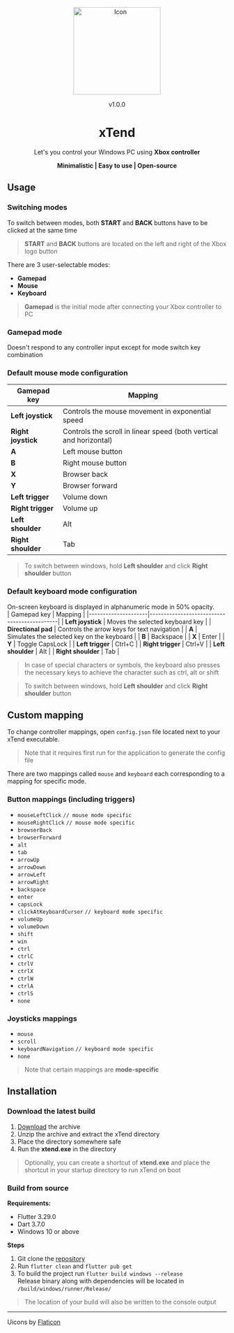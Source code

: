 <div align="center">
    <img src="./windows/runner/resources/app_icon.ico" alt="Icon" width="200" height="200">
    <p id="version">v1.0.0</p>
    <h1>xTend</h1>
    <p>Let's you control your Windows PC using <b>Xbox controller</b></p>
    <p style="font-size:14px;"><b>Minimalistic | Easy to use | Open-source</b></p>
</div>


## Usage
### Switching modes
To switch between modes, both **START** and **BACK** buttons have to be clicked at the same time
>  **START** and **BACK** buttons are located on the left and right of the Xbox logo button

There are 3 user-selectable modes:
-  **Gamepad**
-  **Mouse**
-  **Keyboard**  
>**Gamepad** is the initial mode after connecting your Xbox controller to PC

### Gamepad mode
Doesn't respond to any controller input except for mode switch key combination
### Default mouse mode configuration
| Gamepad key        | Mapping                                                            |
|--------------------|--------------------------------------------------------------------|
| **Left joystick**  | Controls the mouse movement in exponential speed                   |
| **Right joystick** | Controls the scroll in linear speed (both vertical and horizontal) |
| **A**              | Left mouse button                                                  |
| **B**              | Right mouse button                                                 |
| **X**              | Browser back                                                       |
| **Y**              | Browser forward                                                    |
| **Left trigger**   | Volume down                                                        |
| **Right trigger**  | Volume up                                                          |
| **Left shoulder**  | Alt                                                                |
| **Right shoulder** | Tab                                                                |
> To switch between windows, hold **Left shoulder** and click **Right shoulder** button

### Default keyboard mode configuration
On-screen keyboard is displayed in alphanumeric mode in 50% opacity.  
| Gamepad key         | Mapping                                     |
|---------------------|---------------------------------------------|
| **Left joystick**   | Moves the selected keyboard key             |
| **Directional pad** | Controls the arrow keys for text navigation |
| **A**               | Simulates the selected key on the keyboard  |
| **B**               | Backspace                                   |
| **X**               | Enter                                       |
| **Y**               | Toggle CapsLock                             |
| **Left trigger**    | Ctrl+C                                      |
| **Right trigger**   | Ctrl+V                                      |
| **Left shoulder**   | Alt                                         |
| **Right shoulder**  | Tab                                         |
> In case of special characters or symbols, the keyboard also presses the necessary keys to achieve the character such as ctrl, alt or shift

> To switch between windows, hold **Left shoulder** and click **Right shoulder** button  

## Custom mapping
To change controller mappings, open `config.json` file located next to your xTend executable.  
> Note that it requires first run for the application to generate the config file  

There are two mappings called `mouse` and `keyboard` each corresponding to a mapping for specific mode.  
### Button mappings (including triggers)
- `mouseLeftClick` `// mouse mode specific`
- `mouseRightClick` `// mouse mode specific`
- `browserBack`
- `browserForward`
- `alt`
- `tab`
- `arrowUp`
- `arrowDown`
- `arrowLeft`
- `arrowRight`
- `backspace`
- `enter`
- `capsLock`
- `clickAtKeyboardCursor` `// keyboard mode specific`
- `volumeUp`
- `volumeDown`
- `shift`
- `win`
- `ctrl`
- `ctrlC`
- `ctrlV`
- `ctrlX`
- `ctrlW`
- `ctrlA`
- `ctrlS`
- `none`

### Joysticks mappings
- `mouse`
- `scroll`
- `keyboardNavigation` `// keyboard mode specific`
- `none`
> Note that certain mappings are **mode-specific**

## Installation  
### Download the latest build  
1.  [Download](https://github.com/kulishnik22/xTend/releases/download/v1.0.0/xTend.zip) the archive
2. Unzip the archive and extract the xTend directory
3. Place the directory somewhere safe
4. Run the **xtend.exe** in the directory
> Optionally, you can create a shortcut of **xtend.exe** and place the shortcut in your startup directory to run xTend on boot
### Build from source
**Requirements:**
- Flutter 3.29.0
- Dart 3.7.0
- Windows 10 or above

**Steps**
1. Git clone the [repository](https://github.com/kulishnik22/xTend.git)
2. Run `flutter clean` and `flutter pub get`
3. To build the project run `flutter build windows --release`  
Release binary along with dependencies will be located in `/build/windows/runner/Release/`  
> The location of your build will also be written to the console output  

___
Uicons by [Flaticon](https://www.flaticon.com)
